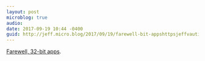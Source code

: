 ```yaml
---
layout: post
microblog: true
audio: 
date: 2017-09-19 10:44 -0400
guid: http://jeff.micro.blog/2017/09/19/farewell-bit-appshttpsjeffvautincomfarewellbitapps.html
---
```

[Farewell, 32-bit apps](https://jeffvautin.com/2017/09/farewell-32-bit-apps/).
